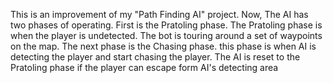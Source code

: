 This is an improvement of my "Path Finding AI" project. Now, The AI has two phases of operating. First is the Pratoling phase. The Pratoling phase is when the player is undetected. The bot is touring around a set of waypoints on the map. The next phase is the Chasing phase. this phase is when AI is detecting the player and start chasing the player. The AI is reset to the Pratoling phase if the player can escape form AI's detecting area
